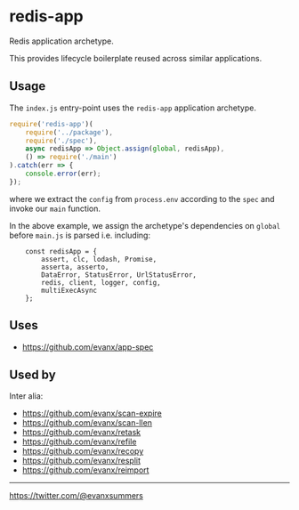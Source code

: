 
# redis-app

Redis application archetype.

This provides lifecycle boilerplate reused across similar applications.


## Usage

The `index.js` entry-point uses the `redis-app` application archetype.
```javascript
require('redis-app')(
    require('../package'),
    require('./spec'),
    async redisApp => Object.assign(global, redisApp),
    () => require('./main')
).catch(err => {
    console.error(err);
});
```
where we extract the `config` from `process.env` according to the `spec` and invoke our `main` function.

In the above example, we assign the archetype's dependencies on `global` before `main.js` is parsed i.e. including:
```
    const redisApp = {
        assert, clc, lodash, Promise,
        asserta, asserto,
        DataError, StatusError, UrlStatusError,
        redis, client, logger, config,
        multiExecAsync
    };
```

## Uses

- https://github.com/evanx/app-spec

## Used by

Inter alia:
- https://github.com/evanx/scan-expire
- https://github.com/evanx/scan-llen
- https://github.com/evanx/retask
- https://github.com/evanx/refile
- https://github.com/evanx/recopy
- https://github.com/evanx/resplit
- https://github.com/evanx/reimport

<hr>

https://twitter.com/@evanxsummers

